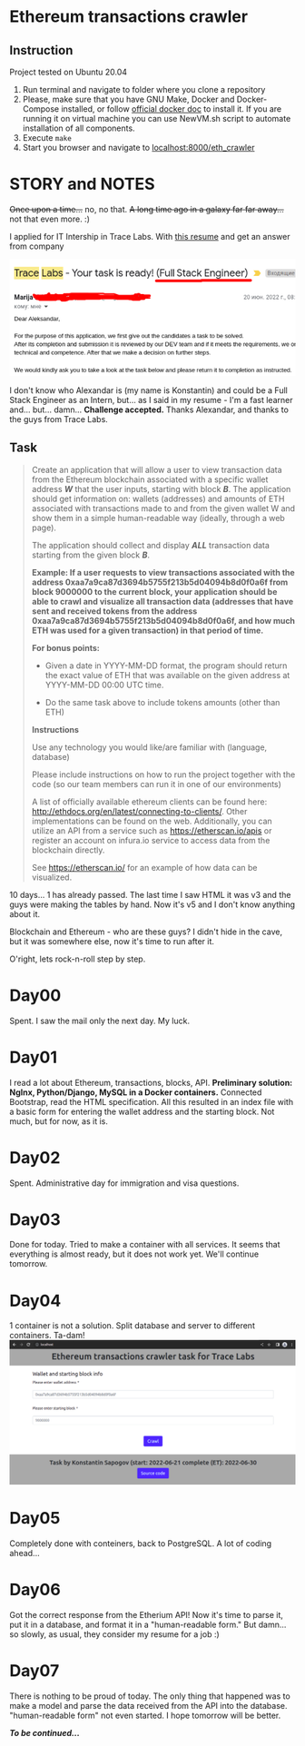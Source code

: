 # Ethereum transactions crawler

## Instruction

Project tested on Ubuntu 20.04

1. Run terminal and navigate to folder where you clone a repository
2. Please, make sure that you have GNU Make, Docker and Docker-Compose installed, or follow [official docker doc](https://docs.docker.com/engine/install/#server) to install it. If you are running it on virtual machine you can use NewVM.sh script to automate installation of all components.
3. Execute `make` 
5. Start you browser and navigate to [localhost:8000/eth_crawler](http://localhost:8000/eth_crawler/)


# STORY and NOTES

~~Once upon a time...~~ no, no that. ~~A long time ago in a galaxy far far away...~~ not that even more. :)

I applied for IT Intership in Trace Labs. With [this resume](/readme_files/konstantin_sapogov_resume.pdf) and get an answer from company

![](/readme_files/mailfromtracelabs.png)

I don't know who Alexandar is (my name is Konstantin) and could be a Full Stack Engineer as an Intern, but... as I said in my resume - I'm a fast learner and... but... damn... **Challenge accepted.** Thanks Alexandar, and thanks to the guys from Trace Labs.

## Task
<blockquote>

Create an application that will allow a user to view transaction data from the Ethereum blockchain associated with a specific wallet address ***W*** that the user inputs, starting with block ***B***. The application should get information on: wallets (addresses) and amounts of ETH associated with transactions made to and from the given wallet W and show them in a simple human-readable way (ideally, through a web page). 

The application should collect and display ***ALL*** transaction data starting from the given block ***B***. 

__Example: 
If a user requests to view transactions associated with the address 0xaa7a9ca87d3694b5755f213b5d04094b8d0f0a6f from block 9000000 to the current block, your application should be able to crawl and visualize all transaction data (addresses that have sent and received tokens from the address 0xaa7a9ca87d3694b5755f213b5d04094b8d0f0a6f, and how much ETH was used for a given transaction) in that period of time.__

**For bonus points:**

- Given a date in YYYY-MM-DD format, the program should return the exact value of ETH that was available on the given address at YYYY-MM-DD 00:00 UTC time.

- Do the same task above to include tokens amounts (other than ETH)

**Instructions**

Use any technology you would like/are familiar with (language, database)

Please include instructions on how to run the project together with the code (so our team members can run it in one of our environments)

A list of officially available ethereum clients can be found here: http://ethdocs.org/en/latest/connecting-to-clients/. Other implementations can be found on the web. Additionally, you can utilize an API from a service such as https://etherscan.io/apis or register an account on infura.io service to access data from the blockchain directly.

See https://etherscan.io/ for an example of how data can be visualized.

</blockquote>

10 days... 1 has already passed. The last time I saw HTML it was v3 and the guys were making the tables by hand. Now it's v5 and I don't know anything about it.

Blockchain and Ethereum - who are these guys? I didn't hide in the cave, but it was somewhere else, now it's time to run after it.

O'right, lets rock-n-roll step by step.

# Day00
Spent. I saw the mail only the next day. My luck.

# Day01
I read a lot about Ethereum, transactions, blocks, API. **Preliminary solution: NgInx, Python/Django, MySQL in a Docker containers.** Connected Bootstrap, read the HTML specification. All this resulted in an index file with a basic form for entering the wallet address and the starting block. Not much, but for now, as it is.

# Day02
Spent. Administrative day for immigration and visa questions.

# Day03
Done for today. Tried to make a container with all services. It seems that everything is almost ready, but it does not work yet. We'll continue tomorrow.

# Day04
1 container is not a solution. Split database and server to different containers. Ta-dam!
![](/readme_files/containers_works.png)

# Day05
Completely done with conteiners, back to PostgreSQL. A lot of coding ahead...

# Day06
Got the correct response from the Etherium API! Now it's time to parse it, put it in a database, and format it in a "human-readable form." But damn... so slowly, as usual, they consider my resume for a job :)

# Day07
There is nothing to be proud of today. The only thing that happened was to make a model and parse the data received from the API into the database. "human-readable form" not even started. I hope tomorrow will be better.

___To be continued...___
